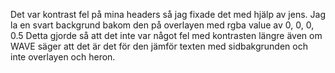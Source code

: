 Det var kontrast fel på mina headers så jag fixade det med hjälp av jens. Jag la en svart backgrund bakom den på overlayen med rgba value av 0, 0, 0, 0.5 Detta gjorde så att det inte var något fel med kontrasten längre även om WAVE säger att det är det för den jämför texten med sidbakgrunden och inte overlayen och heron.